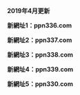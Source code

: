 <p><b>2019年4月更新</b></p>
<p><b>新網址1：ppn336.com</b></p>
<p><b>新網址2：ppn337.com</b></p>
<p><b>新網址3：ppn338.com</b></p>
<p><b>新網址4：ppn339.com</b></p>
<p><b>新網址5：ppn330.com</b></p>
